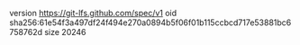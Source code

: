 version https://git-lfs.github.com/spec/v1
oid sha256:61e54f3a497df24f494e270a0894b5f06f01b115ccbcd717e53881bc6758762d
size 20246
